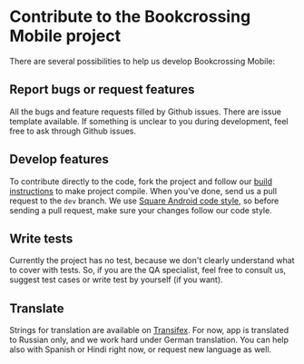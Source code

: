 # Contribute to the Bookcrossing Mobile project

There are several possibilities to help us develop Bookcrossing Mobile:

## Report bugs or request features

All the bugs and feature requests filled by Github issues. There are issue template available. If 
something is unclear to you during development, feel free to ask through Github issues.

## Develop features

To contribute directly to the code, fork the project and follow our [build instructions](BUILD.md) 
to make project compile. When you've done, send us a pull request to the `dev` branch. We use 
[Square Android code style](https://github.com/square/java-code-styles), so before sending a pull 
request, make sure your changes follow our code style.

## Write tests

Currently the project has no test, because we don't clearly understand what to cover with tests. 
So, if you are the QA specialist, feel free to consult us, suggest test cases or write test by 
yourself (if you want).

## Translate

Strings for translation are available on 
[Transifex](https://www.transifex.com/bookcrossing-mobile/bookcrossing-mobile-app).
For now, app is translated to Russian only, and we work hard under German translation. You can help 
also with Spanish or Hindi right now, or request new language as well.